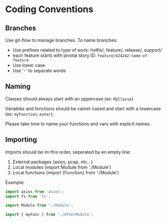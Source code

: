 # Coding Conventions

## Branches

Use git-flow to manage branches. To name branches:

- Use prefixes related to type of work: hotfix/, feature/, release/, support/
- each feature starts with pivotal story ID: `feature/424242-name-of-feature`
- Use lower case
- Use '-' to separate words

## Naming

Classes should always start with an uppercase (ex: `MyClasse`).

Variables and fonctions should be camel-cased and start with a lowercase (ex: `myFonction`, `myVar`);

Please take time to name your functions and vars with explicit names.

## Importing

Imports should be im this order, seperated by en empty line:

1. External packages (axios, pcap, etc...)
2. Local modules (import Module from './Module')
3. Local functions (import {Function} from './Module')

Example: 
```js
import axios from 'axios';
import fs from 'fs';

import Module from './Module';

import { myFunc } from './OtherModule';
```